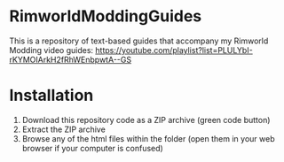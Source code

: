 # RimworldModdingGuides

This is a repository of text-based guides that accompany my Rimworld Modding video guides: https://youtube.com/playlist?list=PLULYbI-rKYMOIArkH2fRhWEnbpwtA--GS

# Installation

1. Download this repository code as a ZIP archive (green code button)
2. Extract the ZIP archive
3. Browse any of the html files within the folder (open them in your web browser if your computer is confused)
